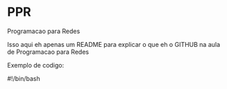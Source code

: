 # PPR
Programacao para Redes

Isso aqui eh apenas um README para explicar o que eh o GITHUB na aula de Programacao para Redes

Exemplo de codigo:

#!/bin/bash
